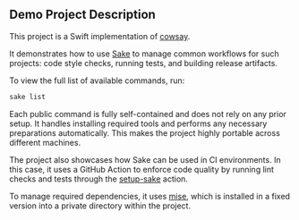 ## Demo Project Description

This project is a Swift implementation of [cowsay](https://en.wikipedia.org/wiki/Cowsay).

It demonstrates how to use [Sake](https://github.com/kattouf/Sake) to manage common workflows for such projects: code style checks, running tests, and building release artifacts.

To view the full list of available commands, run:

```sh
sake list
```

Each public command is fully self-contained and does not rely on any prior setup. It handles installing required tools and performs any necessary preparations automatically. This makes the project highly portable across different machines.

The project also showcases how Sake can be used in CI environments. In this case, it uses a GitHub Action to enforce code quality by running lint checks and tests through the [setup-sake](https://github.com/kattouf/setup-sake) action.

To manage required dependencies, it uses [mise](https://mise.jdx.dev), which is installed in a fixed version into a private directory within the project.
